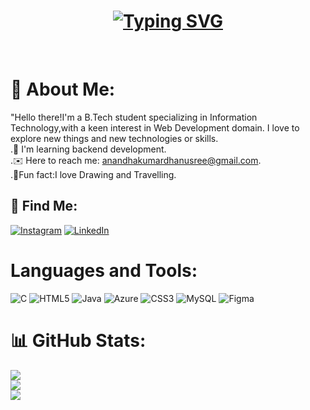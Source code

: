 <h1 align="center">
 <a href="https://git.io/typing-svg"><img src="https://readme-typing-svg.herokuapp.com?font=Fira+Code&pause=1000&random=false&width=435&lines=Annyeong!+🦋+Myself+Dhanusree!;" alt="Typing SVG" /></a>


</h1><br>


# 💭 About Me:
"Hello there!I'm a B.Tech student specializing in Information Technology,with a keen interest in Web Development domain. I love to explore new things and new technologies or skills.<br>
.🧠 I'm learning backend development.<br>
.✉️ Here to reach me: anandhakumardhanusree@gmail.com.<br>
.🖖Fun fact:I love Drawing and Travelling.

## 🔗 Find Me:
[![Instagram](https://img.shields.io/badge/Instagram-%23E4405F.svg?logo=Instagram&logoColor=white)](https://instagram.com/dhanusree_3105) [![LinkedIn](https://img.shields.io/badge/LinkedIn-%230077B5.svg?logo=linkedin&logoColor=white)](https://linkedin.com/in/dhanusreea) 

# Languages and Tools:
![C](https://img.shields.io/badge/c-%2300599C.svg?style=for-the-badge&logo=c&logoColor=white) ![HTML5](https://img.shields.io/badge/html5-%23E34F26.svg?style=for-the-badge&logo=html5&logoColor=white) ![Java](https://img.shields.io/badge/java-%23ED8B00.svg?style=for-the-badge&logo=openjdk&logoColor=white) ![Azure](https://img.shields.io/badge/azure-%230072C6.svg?style=for-the-badge&logo=microsoftazure&logoColor=white) ![CSS3](https://img.shields.io/badge/css3-%231572B6.svg?style=for-the-badge&logo=css3&logoColor=white) ![MySQL](https://img.shields.io/badge/mysql-%2300000f.svg?style=for-the-badge&logo=mysql&logoColor=white) ![Figma](https://img.shields.io/badge/figma-%23F24E1E.svg?style=for-the-badge&logo=figma&logoColor=white)
# 📊 GitHub Stats:
![](https://github-readme-stats.vercel.app/api?username=dhanusree1807&theme=dark&hide_border=false&include_all_commits=true&count_private=false)<br/>
![](https://github-readme-streak-stats.herokuapp.com/?user=dhanusree1807&theme=dark&hide_border=false)<br/>
![](https://github-readme-stats.vercel.app/api/top-langs/?username=dhanusree1807&theme=dark&hide_border=false&include_all_commits=true&count_private=false&layout=compact)
